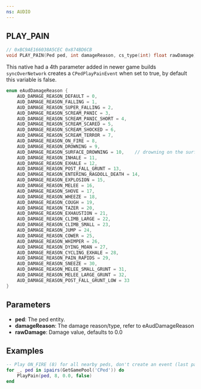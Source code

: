 ```yaml
---
ns: AUDIO
---
```

## PLAY_PAIN

```c
// 0xBC9AE166038A5CEC 0x874BD6CB
void PLAY_PAIN(Ped ped, int damageReason, cs_type(int) float rawDamage);
```

This native had a 4th parameter added in newer game builds
`syncOverNetwork` creates a `CPedPlayPainEvent` when set to true, by default this variable is false.

```c
enum eAudDamageReason {
	AUD_DAMAGE_REASON_DEFAULT = 0,
	AUD_DAMAGE_REASON_FALLING = 1,
	AUD_DAMAGE_REASON_SUPER_FALLING = 2,
	AUD_DAMAGE_REASON_SCREAM_PANIC = 3,
	AUD_DAMAGE_REASON_SCREAM_PANIC_SHORT = 4,
	AUD_DAMAGE_REASON_SCREAM_SCARED = 5,
	AUD_DAMAGE_REASON_SCREAM_SHOCKED = 6,
	AUD_DAMAGE_REASON_SCREAM_TERROR = 7,
	AUD_DAMAGE_REASON_ON_FIRE = 8,
	AUD_DAMAGE_REASON_DROWNING = 9,
	AUD_DAMAGE_REASON_SURFACE_DROWNING = 10,	// drowning on the surface of water, after we time out
	AUD_DAMAGE_REASON_INHALE = 11,
	AUD_DAMAGE_REASON_EXHALE = 12,
	AUD_DAMAGE_REASON_POST_FALL_GRUNT = 13,
	AUD_DAMAGE_REASON_ENTERING_RAGDOLL_DEATH = 14,
	AUD_DAMAGE_REASON_EXPLOSION = 15,
	AUD_DAMAGE_REASON_MELEE = 16,
	AUD_DAMAGE_REASON_SHOVE = 17,
	AUD_DAMAGE_REASON_WHEEZE = 18,
	AUD_DAMAGE_REASON_COUGH = 19,
	AUD_DAMAGE_REASON_TAZER = 20,
	AUD_DAMAGE_REASON_EXHAUSTION = 21,
	AUD_DAMAGE_REASON_CLIMB_LARGE = 22,
	AUD_DAMAGE_REASON_CLIMB_SMALL = 23,
	AUD_DAMAGE_REASON_JUMP = 24,
	AUD_DAMAGE_REASON_COWER = 25,
	AUD_DAMAGE_REASON_WHIMPER = 26,
	AUD_DAMAGE_REASON_DYING_MOAN = 27,
	AUD_DAMAGE_REASON_CYCLING_EXHALE = 28,
	AUD_DAMAGE_REASON_PAIN_RAPIDS = 29,
	AUD_DAMAGE_REASON_SNEEZE = 30,
	AUD_DAMAGE_REASON_MELEE_SMALL_GRUNT = 31,
	AUD_DAMAGE_REASON_MELEE_LARGE_GRUNT = 32,
	AUD_DAMAGE_REASON_POST_FALL_GRUNT_LOW = 33
}
```

## Parameters
* **ped**: The ped entity.
* **damageReason**: The damage reason/type, refer to eAudDamageReason
* **rawDamage**: Damage value, defaults to 0.0

## Examples
```lua
-- Play ON_FIRE (8) for all nearby peds, don't create an event (last parameter set to false)
for _, ped in ipairs(GetGamePool('CPed')) do
    PlayPain(ped, 8, 0.0, false)
end
```
